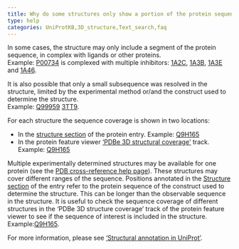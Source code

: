 ```yaml
---
title: Why do some structures only show a portion of the protein sequence?
type: help
categories: UniProtKB,3D_structure,Text_search,faq
---
```


In some cases, the structure may only include a segment of the protein sequence, in complex with ligands or other proteins. <br>
Example: [P00734](https://www.uniprot.org/uniprotkb/P00734/entry#structure) is complexed with multiple inhibitors: [1A2C](https://www.rcsb.org/structure/1A2C), [1A3B](https://www.rcsb.org/structure/1A3B), [1A3E](https://www.rcsb.org/structure/1A3E) and [1A46](https://www.rcsb.org/structure/1A46). 

It is also possible that only a small subsequence was resolved in the structure, limited by the experimental method or/and the construct used to determine the structure. <br>
Example: [Q99959](https://www.uniprot.org/uniprotkb/Q99959/entry#structure) [3TT9](https://www.rcsb.org/structure/3TT9).

For each structure the sequence coverage is shown in two locations:
- In the [structure section](https://www.uniprot.org/help/structure_section) of the protein entry. Example: [Q9H165](https://www.uniprot.org/uniprotkb/Q9H165/entry#structure)
- In the protein feature viewer [‘PDBe 3D structural coverage'](https://www.uniprot.org/help/structure_section#structure-coverage) track. Example: [Q9H165](https://www.uniprot.org/uniprotkb/Q9H165/feature-viewer)


Multiple experimentally determined structures may be available for one protein (see the [PDB cross-reference help page](https://www.uniprot.org/help/multiple_pdb_xrefs)). These structures may cover different ranges of the sequence.
Positions annotated in the [Structure section](https://www.uniprot.org/help/structure_section) of the entry refer to the protein sequence of the construct used to determine the structure. This can be longer than the observable sequence in the structure. It is useful to check the sequence coverage of different structures in the ‘PDBe 3D structure coverage’ track of the protein feature viewer to see if the sequence of interest is included in the structure.<br>
Example:[Q9H165](https://www.uniprot.org/uniprotkb/Q9H165/feature-viewer).

For more information, please see [‘Structural annotation in UniProt’](https://www.uniprot.org/help/structure_section).
